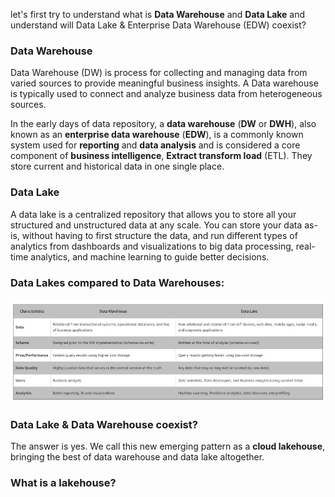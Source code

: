
let's first try to understand what is **Data Warehouse** and **Data Lake** and understand will Data Lake & Enterprise Data Warehouse (EDW) coexist?

### Data Warehouse
Data Warehouse (DW) is process for collecting and managing data from varied sources to provide meaningful business insights. A Data warehouse is typically used to connect and analyze business data from heterogeneous sources.

In the early days of data repository, a **data warehouse** (**DW** or **DWH**), also known as an **enterprise data  warehouse** (**EDW**), is a commonly known system used for **reporting** and **data analysis** and is considered a core component of **business intelligence**, **Extract transform load** (ETL). They store current and historical data in one single place.

### Data Lake
A data lake is a centralized repository that allows you to store all your structured and unstructured data at any scale. You can store your data as-is, without having to first structure the data, and run different types of analytics from dashboards and visualizations to big data processing, real-time analytics, and machine learning to guide better decisions.

### Data Lakes compared to Data Warehouses:

![DLDW](https://github.com/gurditsingh/blog/blob/gh-pages/_screenshots/DataLake_DataWarehouse.jpg?raw=true)

### Data Lake & Data Warehouse coexist?
The answer is yes. We call this new emerging pattern as a **cloud lakehouse**, bringing the best of data warehouse and data lake altogether.

### What is a lakehouse?


<!--stackedit_data:
eyJoaXN0b3J5IjpbLTQ5NzA1NDU0MCwzMDM3ODMyNjEsMTQ1Mz
g5NjAxMiwtMjA1Mzc1NDYyNywtMjA5NjIzODk4LC04MDQ1NTkx
MTYsNTk4NTgwOTE2LC02MDMyMDQ5NDMsMzA5MTk0MDIzLDk2OT
I2Njc0NCwxODM3NzQ0NzgwLC0xNzcyMjI1NzA0LC0xNjk0MDgy
NTYsLTE2MjA2NjczMjQsLTIwMjY3OTU3MTMsLTE2ODk5MDg5NT
IsNDgyNzYzMjAsMTE4MTMxNjQxLC0xOTI3MjU3ODcwLDE2MTEx
MDQxMDVdfQ==
-->